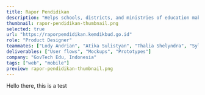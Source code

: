 ```yaml
---
title: Rapor Pendidikan
description: "Helps schools, districts, and ministries of education make data-driven decisions in order to improve the quality of education."
thumbnail: rapor-pendidikan-thumbnail.png
selected: true
url: "https://raporpendidikan.kemdikbud.go.id"
role: "Product Designer"
teammates: ["Lody Andrian", "Atika Sulistyan", "Thalia Shelyndra", "Sylvia Putri"]
deliverables: ["User flows", "Mockups", "Prototypes"]
company: "GovTech Edu, Indonesia"
tags: ["web", "mobile"]
preview: rapor-pendidikan-thumbnail.png
---
```


Hello there, this is a test

